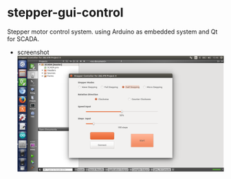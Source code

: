 stepper-gui-control
===================
Stepper motor control system.
using Arduino as embedded system and Qt for SCADA.

* screenshot
![pic](/Screenshot.png)
